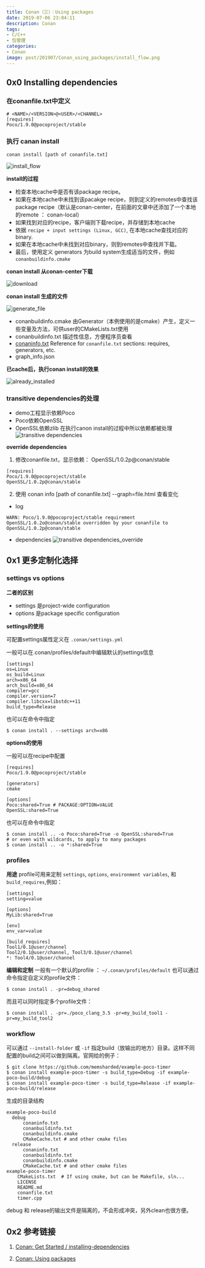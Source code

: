 ```yaml
---
title: Conan（三）：Using packages
date: 2019-07-06 23:04:11
description: Conan
tags:
- C/C++
- 包管理
categories:
- Conan
image: post/201907/Conan_using_packages/install_flow.png
---
```


## 0x0 Installing dependencies

### 在conanfile.txt中定义
```
# <NAME>/<VERSION>@<USER>/<CHANNEL>
[requires]
Poco/1.9.0@pocoproject/stable
```

### 执行 canan install
```
conan install [path of conanfile.txt]
```

![install_flow](Conan_using_packages/install_flow.png)

**install的过程**
- 检查本地cache中是否有该package recipe。
- 如果在本地cache中未找到该pacakge recipe，则到定义的remotes中查找该package recipe（默认是conan-center，在前面的文章中还添加了一个本地的remote ： conan-local）
- 如果找到对应的recipe，客户端则下载recipe，并存储到本地cache
- 依据 `recipe + input settings (Linux, GCC)`, 在本地cache查找对应的binary.
- 如果在本地cache中未找到对应binary，则到remotes中查找并下载。
- 最后，使用定义 generators 为build system生成适当的文件，例如`conanbuildinfo.cmake`

**conan install 从conan-center下载**

![download](Conan_using_packages/download.png)

**conan install 生成的文件**

![generate_file](Conan_using_packages/generate_file.png)

- conanbuildinfo.cmake 
  由Generator（本例使用的是cmake）产生，定义一些变量及方法，可供user的CMakeLists.txt使用
- conanbuildinfo.txt
  描述性信息，方便程序员查看
- [conaninfo.txt](https://docs.conan.io/en/latest/reference/conanfile_txt.html)
  Reference for `conanfile.txt` sections: requires, generators, etc.
- graph_info.json

**已cache后，执行conan install的效果**

![already_installed](Conan_using_packages/already_installed.png)

### transitive dependencies的处理
- demo工程显示依赖Poco
- Poco依赖OpenSSL
- OpenSSL依赖zlib
在执行canon install的过程中所以依赖都被处理
![transitive dependencies](Conan_using_packages/trasitive_dependencies.png)

**override dependencies**

1. 修改conanfile.txt，显示依赖： OpenSSL/1.0.2p@conan/stable
```
[requires]
Poco/1.9.0@pocoproject/stable
OpenSSL/1.0.2p@conan/stable
```
2. 使用 conan info [path of conanfile.txt] --graph=file.html 查看变化
- log
```
WARN: Poco/1.9.0@pocoproject/stable requirement OpenSSL/1.0.2o@conan/stable overridden by your conanfile to OpenSSL/1.0.2p@conan/stable
```
- dependencies
![transitive dependencies_override](Conan_using_packages/trasitive_dependencies_override.png)


## 0x1 更多定制化选择

### settings vs options

**二者的区别**
- settings 是project-wide configuration
- options 是package specific configuration

**settings的使用**

可配置settings属性定义在 `.conan/settings.yml`

一般可以在.conan/profiles/default中编辑默认的settings信息
```
[settings]
os=Linux
os_build=Linux
arch=x86_64
arch_build=x86_64
compiler=gcc
compiler.version=7
compiler.libcxx=libstdc++11
build_type=Release
```
也可以在命令中指定
```
$ conan install . --settings arch=x86
```

**options的使用**

一般可以在recipe中配置
```
[requires]
Poco/1.9.0@pocoproject/stable

[generators]
cmake

[options]
Poco:shared=True # PACKAGE:OPTION=VALUE
OpenSSL:shared=True
```
也可以在命令中指定
```
$ conan install .. -o Poco:shared=True -o OpenSSL:shared=True
# or even with wildcards, to apply to many packages
$ conan install .. -o *:shared=True
```
### profiles

**用途**
profile可用来定制 `settings`, `options`, `environment variables`, 和 `build_requires`,例如：
```
[settings]
setting=value

[options]
MyLib:shared=True

[env]
env_var=value

[build_requires]
Tool1/0.1@user/channel
Tool2/0.1@user/channel, Tool3/0.1@user/channel
*: Tool4/0.1@user/channel
```

**编辑和定制**
一般有一个默认的profile ： `~/.conan/profiles/default`
也可以通过命令指定自定义的profile文件：
```
$ conan install . -pr=debug_shared
```
而且可以同时指定多个profile文件：
```
$ conan install . -pr=./poco_clang_3.5 -pr=my_build_tool1 -pr=my_build_tool2
```

### workflow
可以通过 `--install-folder` 或 `-if` 指定build（放输出的地方）目录。这样不同配置的build之间可以做到隔离。官网给的例子：
```
$ git clone https://github.com/memsharded/example-poco-timer
$ conan install example-poco-timer -s build_type=Debug -if example-poco-build/debug
$ conan install example-poco-timer -s build_type=Release -if example-poco-build/release
```
生成的目录结构
```
example-poco-build
  debug
      conaninfo.txt
      conanbuildinfo.txt
      conanbuildinfo.cmake
      CMakeCache.txt # and other cmake files
  release
      conaninfo.txt
      conanbuildinfo.txt
      conanbuildinfo.cmake
      CMakeCache.txt # and other cmake files
example-poco-timer
    CMakeLists.txt  # If using cmake, but can be Makefile, sln...
    LICENSE
    README.md
    conanfile.txt
    timer.cpp
```
debug 和 release的输出文件是隔离的，不会形成冲突，另外clean也很方便。


## 0x2 参考链接
1. [Conan: Get Started / installing-dependencies](https://docs.conan.io/en/latest/getting_started.html#installing-dependencies)

2. [Conan: Using packages](https://docs.conan.io/en/latest/using_packages.html)